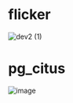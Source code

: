 # flicker
![dev2 (1)](https://github.com/nguyentrungduc134/flicker/assets/86754554/7ff911da-47af-47cd-8f56-c6a545bbaffa)  
# pg_citus  
![image](https://github.com/nguyentrungduc134/flicker/assets/86754554/4a24a693-07bb-447b-acd5-8b78524b8990)




